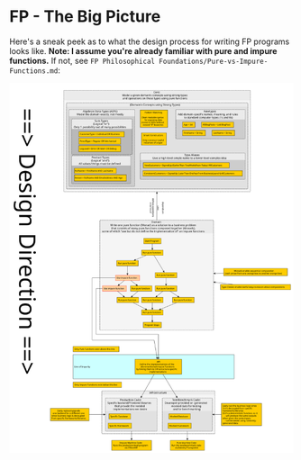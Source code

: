 # FP - The Big Picture

Here's a sneak peek as to what the design process for writing FP programs looks like. **Note: I assume you're already familiar with pure and impure functions.** If not, see `FP Philosophical Foundations/Pure-vs-Impure-Functions.md`:

![FP--Big Picture](./resources/FP--Big-Picture.svg)
